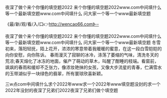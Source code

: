 夜深了做个来个你懂的填空题2022
来个你懂的填空题2022www.com中间填什么
等一个最新填空题www.com中间填什么
问大家一个等一个www最新填空题


《最/新/观/看/入/口👉http://wencao66.com》--

夜深了做个来个你懂的填空题2022
来个你懂的填空题2022www.com中间填什么
等一个最新填空题www.com中间填什么
问大家一个等一个www最新填空题
冬雪初来，落阳轻抚，陌上花开，浓浓的寒意带着我暖暖的蜜意，在这一段白雪皑皑的向你安慰，向你陈诉。
春雨漫灭了寂聊的冰冷，涤荡了萎缩的气味，清洗冬天的荒凉;春天熔化了冰冻的地面，催产了萌动的草木，叫醒了酣睡的枝端。看窗前，飒飒的春雨和缓却不乏张力，像浓妆艳抹的女孩，又像大步流星的青春，伫满雪水的玉带湖似乎一块绿色的翡翠，所有寰球欣喜新颖。





三w点com中间填什么求个2022年www求一个2022年www填空题没封的求一个2022年没封的夜深了兄弟们2022夜深了兄弟们做个填空题

